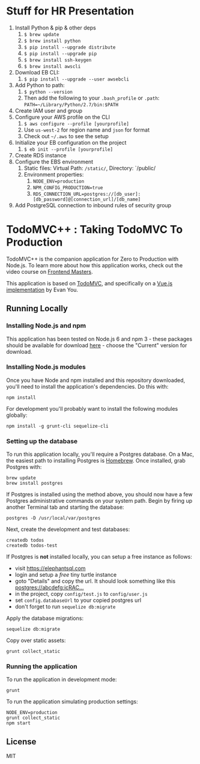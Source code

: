 # Stuff for HR Presentation

1. Install Python & pip & other deps
    1. `$ brew update`
    1. `$ brew install python`
    1. `$ pip install --upgrade distribute`
    1. `$ pip install --upgrade pip`
    1. `$ brew install ssh-keygen`
    1. `$ brew install awscli`
1. Download EB CLI:
    1. `$ pip install --upgrade --user awsebcli`
1. Add Python to path:
    1. `$ python --version`
    1. Then add the following to your `.bash_profile` or `.path`: `PATH=~/Library/Python/2.7/bin:$PATH`
1. Create IAM user and group
1. Configure your AWS profile on the CLI
    1. `$ aws configure --profile [yourprofile]`
    1. Use `us-west-2` for region name and `json` for format
    1. Check out `~/.aws` to see the setup
1. Initialize your EB configuration on the project
    1. `$ eb init --profile [yourprofile]`
1. Create RDS instance
1. Configure the EBS environment
    1. Static files: Virtual Path: `/static/`, Directory: `/public/
    1. Environment properties:
        1. `NODE_ENV=production`
        1. `NPM_CONFIG_PRODUCTION=true`
        1. `RDS_CONNECTION_URL=postgres://[db_user]:[db_password]@[connection_url]/[db_name]`
1. Add PostgreSQL connection to inbound rules of security group

# TodoMVC++ : Taking TodoMVC To Production

TodoMVC++ is the companion application for Zero to Production with Node.js.
To learn more about how this application works, check out the video course on
[Frontend Masters](https://www.frontendmasters.com).

This application is based on [TodoMVC](http://todomvc.com/), and specifically
on a [Vue.js implementation](http://todomvc.com/examples/vue/) by Evan You.

## Running Locally

### Installing Node.js and npm

This application has been tested on Node.js 6 and npm 3 - these packages should
be available for download [here](https://nodejs.org/en/) - choose the "Current"
version for download.

### Installing Node.js modules

Once you have Node and npm installed and this repository downloaded, you'll need
to install the application's dependencies. Do this with:

    npm install

For development you'll probably want to install the following modules globally:

    npm install -g grunt-cli sequelize-cli

### Setting up the database

To run this application locally, you'll require a Postgres database. On a Mac,
the easiest path to installing Postgres is [Homebrew](http://brew.sh/). Once
installed, grab Postgres with:

    brew update
    brew install postgres

If Postgres is installed using the method above, you should now have a few
Postgres administrative commands on your system path. Begin by firing up another
Terminal tab and starting the database:

    postgres -D /usr/local/var/postgres

Next, create the development and test databases:

    createdb todos
    createdb todos-test

If Postgres is **not** installed locally, you can setup a free instance as follows:
- visit https://elephantsql.com
- login and setup a *free* tiny turtle instance
- goto "Details" and copy the url. It should look something like this [postgres://abcdefg:icRAC...](https://customer.elephantsql.com/instance)
- in the project, copy `config/test.js` to `config/user.js`
- set `config.databaseUrl` to your copied postgres url
- don't forget to run `sequelize db:migrate`

Apply the database migrations:

    sequelize db:migrate

Copy over static assets:

    grunt collect_static

### Running the application

To run the application in development mode:

    grunt

To run the application simulating production settings:

    NODE_ENV=production
    grunt collect_static
    npm start

## License

MIT

